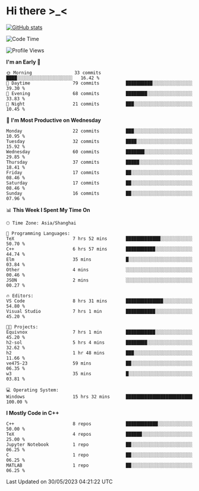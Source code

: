 # Hi there \>_<

[![GitHub stats](https://github-readme-stats.vercel.app/api?username=ARessegetesStery&show_icons=true&theme=transparent)](https://github.com/anuraghazra/github-readme-stats)

<!--START_SECTION:waka-->
![Code Time](http://img.shields.io/badge/Code%20Time-109%20hrs%2016%20mins-blue)

![Profile Views](http://img.shields.io/badge/Profile%20Views-0-blue)

**I'm an Early 🐤** 

```text
🌞 Morning                33 commits          ████░░░░░░░░░░░░░░░░░░░░░   16.42 % 
🌆 Daytime                79 commits          ██████████░░░░░░░░░░░░░░░   39.30 % 
🌃 Evening                68 commits          ████████░░░░░░░░░░░░░░░░░   33.83 % 
🌙 Night                  21 commits          ███░░░░░░░░░░░░░░░░░░░░░░   10.45 % 
```
📅 **I'm Most Productive on Wednesday** 

```text
Monday                   22 commits          ███░░░░░░░░░░░░░░░░░░░░░░   10.95 % 
Tuesday                  32 commits          ████░░░░░░░░░░░░░░░░░░░░░   15.92 % 
Wednesday                60 commits          ███████░░░░░░░░░░░░░░░░░░   29.85 % 
Thursday                 37 commits          █████░░░░░░░░░░░░░░░░░░░░   18.41 % 
Friday                   17 commits          ██░░░░░░░░░░░░░░░░░░░░░░░   08.46 % 
Saturday                 17 commits          ██░░░░░░░░░░░░░░░░░░░░░░░   08.46 % 
Sunday                   16 commits          ██░░░░░░░░░░░░░░░░░░░░░░░   07.96 % 
```


📊 **This Week I Spent My Time On** 

```text
🕑︎ Time Zone: Asia/Shanghai

💬 Programming Languages: 
TeX                      7 hrs 52 mins       █████████████░░░░░░░░░░░░   50.70 % 
C++                      6 hrs 57 mins       ███████████░░░░░░░░░░░░░░   44.74 % 
Elm                      35 mins             █░░░░░░░░░░░░░░░░░░░░░░░░   03.84 % 
Other                    4 mins              ░░░░░░░░░░░░░░░░░░░░░░░░░   00.46 % 
JSON                     2 mins              ░░░░░░░░░░░░░░░░░░░░░░░░░   00.27 % 

🔥 Editors: 
VS Code                  8 hrs 31 mins       ██████████████░░░░░░░░░░░   54.80 % 
Visual Studio            7 hrs 1 min         ███████████░░░░░░░░░░░░░░   45.20 % 

🐱‍💻 Projects: 
Equivnox                 7 hrs 1 min         ███████████░░░░░░░░░░░░░░   45.20 % 
h2-sol                   5 hrs 4 mins        ████████░░░░░░░░░░░░░░░░░   32.62 % 
h2                       1 hr 48 mins        ███░░░░░░░░░░░░░░░░░░░░░░   11.66 % 
ve475-23                 59 mins             ██░░░░░░░░░░░░░░░░░░░░░░░   06.35 % 
w3                       35 mins             █░░░░░░░░░░░░░░░░░░░░░░░░   03.81 % 

💻 Operating System: 
Windows                  15 hrs 32 mins      █████████████████████████   100.00 % 
```

**I Mostly Code in C++** 

```text
C++                      8 repos             ████████████░░░░░░░░░░░░░   50.00 % 
TeX                      4 repos             ██████░░░░░░░░░░░░░░░░░░░   25.00 % 
Jupyter Notebook         1 repo              ██░░░░░░░░░░░░░░░░░░░░░░░   06.25 % 
C                        1 repo              ██░░░░░░░░░░░░░░░░░░░░░░░   06.25 % 
MATLAB                   1 repo              ██░░░░░░░░░░░░░░░░░░░░░░░   06.25 % 
```




 Last Updated on 30/05/2023 04:21:22 UTC
<!--END_SECTION:waka-->
